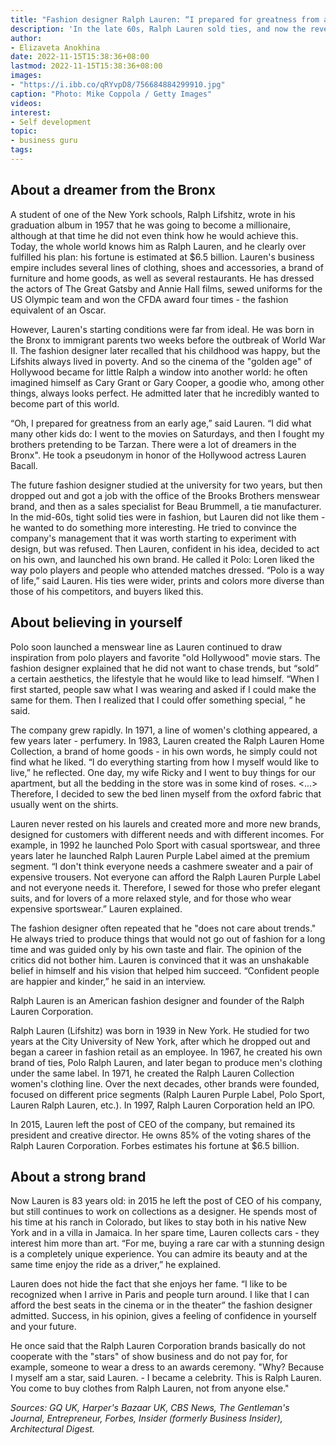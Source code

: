 ```yaml
---
title: "Fashion designer Ralph Lauren: “I prepared for greatness from an early age”"
description: 'In the late 60s, Ralph Lauren sold ties, and now the revenue of the company he founded reaches $6.2 billion a year. About how to build a brand on children’s dreams, “bend your own line” and feel the needs of customers - in a selection of his statements.'
author: 
- Elizaveta Anokhina
date: 2022-11-15T15:38:36+08:00
lastmod: 2022-11-15T15:38:36+08:00
images: 
- "https://i.ibb.co/qRYvpD8/756684884299910.jpg"
caption: "Photo: Mike Coppola / Getty Images"
videos:
interest: 
- Self development
topic:
- business guru
tags:
---
```


About a dreamer from the Bronx
------------------------------

A student of one of the New York schools, Ralph Lifshitz, wrote in his graduation album in 1957 that he was going to become a millionaire, although at that time he did not even think how he would achieve this. Today, the whole world knows him as Ralph Lauren, and he clearly over fulfilled his plan: his fortune is estimated at $6.5 billion. Lauren's business empire includes several lines of clothing, shoes and accessories, a brand of furniture and home goods, as well as several restaurants. He has dressed the actors of The Great Gatsby and Annie Hall films, sewed uniforms for the US Olympic team and won the CFDA award four times - the fashion equivalent of an Oscar.

However, Lauren's starting conditions were far from ideal. He was born in the Bronx to immigrant parents two weeks before the outbreak of World War II. The fashion designer later recalled that his childhood was happy, but the Lifshits always lived in poverty. And so the cinema of the "golden age" of Hollywood became for little Ralph a window into another world: he often imagined himself as Cary Grant or Gary Cooper, a goodie who, among other things, always looks perfect. He admitted later that he incredibly wanted to become part of this world.

“Oh, I prepared for greatness from an early age,” said Lauren. “I did what many other kids do: I went to the movies on Saturdays, and then I fought my brothers pretending to be Tarzan. There were a lot of dreamers in the Bronx". He took a pseudonym in honor of the Hollywood actress Lauren Bacall.

The future fashion designer studied at the university for two years, but then dropped out and got a job with the office of the Brooks Brothers menswear brand, and then as a sales specialist for Beau Brummell, a tie manufacturer. In the mid-60s, tight solid ties were in fashion, but Lauren did not like them - he wanted to do something more interesting. He tried to convince the company's management that it was worth starting to experiment with design, but was refused. Then Lauren, confident in his idea, decided to act on his own, and launched his own brand. He called it Polo: Loren liked the way polo players and people who attended matches dressed. “Polo is a way of life,” said Lauren. His ties were wider, prints and colors more diverse than those of his competitors, and buyers liked this.

About believing in yourself
---------------------------

Polo soon launched a menswear line as Lauren continued to draw inspiration from polo players and favorite "old Hollywood" movie stars. The fashion designer explained that he did not want to chase trends, but “sold” a certain aesthetics, the lifestyle that he would like to lead himself. “When I first started, people saw what I was wearing and asked if I could make the same for them. Then I realized that I could offer something special, ” he said.

The company grew rapidly. In 1971, a line of women's clothing appeared, a few years later - perfumery. In 1983, Lauren created the Ralph Lauren Home Collection, a brand of home goods - in his own words, he simply could not find what he liked. “I do everything starting from how I myself would like to live,” he reflected. One day, my wife Ricky and I went to buy things for our apartment, but all the bedding in the store was in some kind of roses. <...> Therefore, I decided to sew the bed linen myself from the oxford fabric that usually went on the shirts.

Lauren never rested on his laurels and created more and more new brands, designed for customers with different needs and with different incomes. For example, in 1992 he launched Polo Sport with casual sportswear, and three years later he launched Ralph Lauren Purple Label aimed at the premium segment. “I don't think everyone needs a cashmere sweater and a pair of expensive trousers. Not everyone can afford the Ralph Lauren Purple Label and not everyone needs it. Therefore, I sewed for those who prefer elegant suits, and for lovers of a more relaxed style, and for those who wear expensive sportswear.” Lauren explained.

The fashion designer often repeated that he "does not care about trends." He always tried to produce things that would not go out of fashion for a long time and was guided only by his own taste and flair. The opinion of the critics did not bother him. Lauren is convinced that it was an unshakable belief in himself and his vision that helped him succeed. “Confident people are happier and kinder,” he said in an interview.

Ralph Lauren is an American fashion designer and founder of the Ralph Lauren Corporation.

Ralph Lauren (Lifshitz) was born in 1939 in New York. He studied for two years at the City University of New York, after which he dropped out and began a career in fashion retail as an employee. In 1967, he created his own brand of ties, Polo Ralph Lauren, and later began to produce men's clothing under the same label. In 1971, he created the Ralph Lauren Collection women's clothing line. Over the next decades, other brands were founded, focused on different price segments (Ralph Lauren Purple Label, Polo Sport, Lauren Ralph Lauren, etc.). In 1997, Ralph Lauren Corporation held an IPO.

In 2015, Lauren left the post of CEO of the company, but remained its president and creative director. He owns 85% of the voting shares of the Ralph Lauren Corporation. Forbes estimates his fortune at $6.5 billion.

About a strong brand
--------------------

Now Lauren is 83 years old: in 2015 he left the post of CEO of his company, but still continues to work on collections as a designer. He spends most of his time at his ranch in Colorado, but likes to stay both in his native New York and in a villa in Jamaica. In her spare time, Lauren collects cars - they interest him more than art. “For me, buying a rare car with a stunning design is a completely unique experience. You can admire its beauty and at the same time enjoy the ride as a driver,” he explained.

Lauren does not hide the fact that she enjoys her fame. “I like to be recognized when I arrive in Paris and people turn around. I like that I can afford the best seats in the cinema or in the theater” the fashion designer admitted. Success, in his opinion, gives a feeling of confidence in yourself and your future.

He once said that the Ralph Lauren Corporation brands basically do not cooperate with the "stars" of show business and do not pay for, for example, someone to wear a dress to an awards ceremony. "Why? Because I myself am a star, said Lauren. \- I became a celebrity. This is Ralph Lauren. You come to buy clothes from Ralph Lauren, not from anyone else."

_Sources: GQ UK, Harper's Bazaar UK, CBS News, The Gentleman's Journal, Entrepreneur, Forbes, Insider (formerly Business Insider), Architectural Digest._